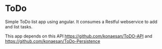 # ToDo

Simple ToDo list app using angular.
It consumes a Restful webservice to add and list tasks.

This app depends on this API https://github.com/konaesan/ToDO-API
and https://github.com/konaesan/ToDo-Persistence
